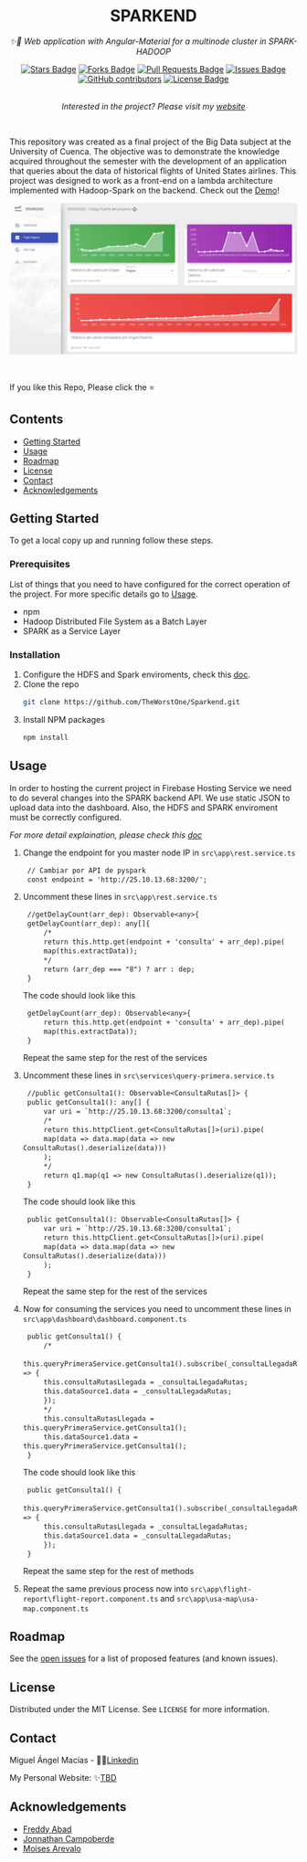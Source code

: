 <h1 align="center">SPARKEND</h1>
<p align="center"><i>✨🐘 Web application with Angular-Material for a multinode cluster in SPARK-HADOOP</i></p>
<div align="center">
  <a href="https://github.com/TheWorstOne/Sparkend/stargazers"><img src="https://img.shields.io/github/stars/TheWorstOne/Sparkend" alt="Stars Badge"/></a>
<a href="https://github.com/TheWorstOne/Sparkend/network/members"><img src="https://img.shields.io/github/forks/TheWorstOne/Sparkend" alt="Forks Badge"/></a>
<a href="https://github.com/TheWorstOne/Sparkend/pulls"><img src="https://img.shields.io/github/issues-pr/TheWorstOne/Sparkend" alt="Pull Requests Badge"/></a>
<a href="https://github.com/TheWorstOne/Sparkend/issues"><img src="https://img.shields.io/github/issues/TheWorstOne/Sparkend" alt="Issues Badge"/></a>
<a href="https://github.com/TheWorstOne/Sparkend/graphs/contributors"><img alt="GitHub contributors" src="https://img.shields.io/github/contributors/TheWorstOne/Sparkend?color=2b9348"></a>
<a href="https://github.com/TheWorstOne/Sparkend/blob/master/LICENSE"><img src="https://img.shields.io/github/license/TheWorstOne/Sparkend?color=2b9348" alt="License Badge"/></a>
</div>
<br>
<p align="center"><i>Interested in the project? Please visit my <a href="https://github.com/TheWorstOne/">website</a></i></p>
<br>

<!-- ABOUT THE PROJECT -->
This repository was created as a final project of the Big Data subject at the University of Cuenca. The objective was to demonstrate the knowledge acquired throughout the semester with the development of an application that queries about the data of historical flights of United States airlines. This project was designed to work as a front-end on a lambda architecture implemented with Hadoop-Spark on the backend. Check out the [Demo](https://sparkend-hosting.web.app/)!

<p align="center">
    <img src="assets/flightreport.png" alt="Logo" width="" height="">
</p>

<br>

If you like this Repo, Please click the :star:

<!-- TABLE OF CONTENTS -->
## Contents
  - [Getting Started](#getting-started)
  - [Usage](#usage)
  - [Roadmap](#roadmap)
  - [License](#license)
  - [Contact](#contact)
  - [Acknowledgements](#acknowledgements)

  <!-- GETTING STARTED -->
## Getting Started

To get a local copy up and running follow these steps.

### Prerequisites

List of things that you need to have configured for the correct operation of the project. For more specific details go to [Usage](#usage).
* npm
* Hadoop Distributed File System as a Batch Layer
* SPARK as a Service Layer

### Installation

1. Configure the HDFS and Spark enviroments, check this [doc](https://www.slideshare.net/MiguelAngel1348/cluster-multinodo-en-apache-hadoop-arquitectura-lambda).
2. Clone the repo
   ```sh
   git clone https://github.com/TheWorstOne/Sparkend.git
   ```
3. Install NPM packages
   ```sh
   npm install
   ```

<!-- USAGE EXAMPLES -->
## Usage

In order to hosting the current project in Firebase Hosting Service we need to do several changes into the SPARK backend API. We use static JSON to upload data into the dashboard. Also, the HDFS and SPARK enviroment must be correctly configured.

_For more detail explaination, please check this [doc](https://www.slideshare.net/MiguelAngel1348/cluster-multinodo-en-apache-hadoop-arquitectura-lambda)_

1. Change the endpoint for you master node IP in `src\app\rest.service.ts`
   ```TS
    // Cambiar por API de pyspark
    const endpoint = 'http://25.10.13.68:3200/';
   ```

2. Uncomment these lines in `src\app\rest.service.ts`
   ```TS
    //getDelayCount(arr_dep): Observable<any>{
    getDelayCount(arr_dep): any[]{
        /*
        return this.http.get(endpoint + 'consulta' + arr_dep).pipe(
        map(this.extractData));
        */
        return (arr_dep === "8") ? arr : dep;
    }
   ```
   The code should look like this
   ```TS
    getDelayCount(arr_dep): Observable<any>{
        return this.http.get(endpoint + 'consulta' + arr_dep).pipe(
        map(this.extractData));
    }
   ```
   Repeat the same step for the rest of the services
3. Uncomment these lines in `src\services\query-primera.service.ts`
   ```TS
    //public getConsulta1(): Observable<ConsultaRutas[]> {
    public getConsulta1(): any[] {
        var uri = `http://25.10.13.68:3200/consulta1`;
        /*
        return this.httpClient.get<ConsultaRutas[]>(uri).pipe(
        map(data => data.map(data => new ConsultaRutas().deserialize(data)))
        );
        */
        return q1.map(q1 => new ConsultaRutas().deserialize(q1));
    }
   ```
    The code should look like this
   ```TS
    public getConsulta1(): Observable<ConsultaRutas[]> {
        var uri = `http://25.10.13.68:3200/consulta1`;
        return this.httpClient.get<ConsultaRutas[]>(uri).pipe(
        map(data => data.map(data => new ConsultaRutas().deserialize(data)))
        );
    }
   ```
   Repeat the same step for the rest of the services

4. Now for consuming the services you need to uncomment these lines in `src\app\dashboard\dashboard.component.ts`
   ```TS
    public getConsulta1() {
        /*
        this.queryPrimeraService.getConsulta1().subscribe(_consultaLlegadaRutas => {
        this.consultaRutasLlegada = _consultaLlegadaRutas;
        this.dataSource1.data = _consultaLlegadaRutas;
        });
        */
        this.consultaRutasLlegada = this.queryPrimeraService.getConsulta1();
        this.dataSource1.data = this.queryPrimeraService.getConsulta1();
    }
   ```
   The code should look like this
   ```TS
    public getConsulta1() {
        this.queryPrimeraService.getConsulta1().subscribe(_consultaLlegadaRutas => {
        this.consultaRutasLlegada = _consultaLlegadaRutas;
        this.dataSource1.data = _consultaLlegadaRutas;
        });
    }
   ```
   Repeat the same step for the rest of methods

5. Repeat the same previous process now into `src\app\flight-report\flight-report.component.ts` and `src\app\usa-map\usa-map.component.ts`

<!-- ROADMAP -->
## Roadmap

See the [open issues](https://github.com/TheWorstOne/Sparkend/issues) for a list of proposed features (and known issues).


<!-- LICENSE -->
## License

Distributed under the MIT License. See `LICENSE` for more information.



<!-- CONTACT -->
## Contact

Miguel Ángel Macías - 👨‍💻[Linkedin](https://www.linkedin.com/in/mangelladev/)

My Personal Website: ✨[TBD](https://github.com/TheWorstOne/)


<!-- ACKNOWLEDGEMENTS -->
## Acknowledgements
* [Freddy Abad](https://github.com/FreddieAbad)
* [Jonnathan Campoberde](https://github.com/JonnHenry)
* [Moises Arevalo](https://github.com/MoisesArevalo)


